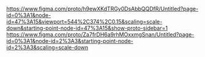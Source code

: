 https://www.figma.com/proto/h9ewXKdTRGy0DsAbbQQDfR/Untitled?page-id=0%3A1&node-id=47%3A15&viewport=544%2C374%2C0.15&scaling=scale-down&starting-point-node-id=47%3A15&show-proto-sidebar=1
https://www.figma.com/proto/Za7frDH6a9rhMOxxmgSnan/Untitled?page-id=0%3A1&node-id=2%3A3&starting-point-node-id=2%3A3&scaling=scale-down
